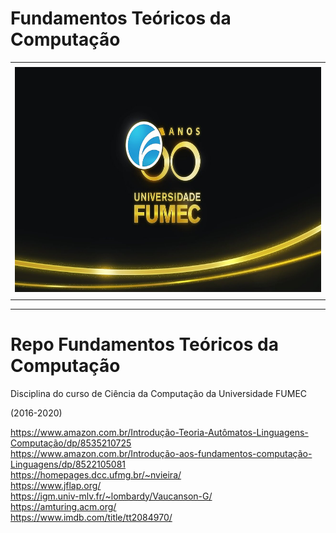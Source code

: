# Fundamentos Teóricos da Computação

<div align="center">
    <table>
        <tr>
         <td align="center"></td>
        </tr> 
        <tr>
            <td>
                <img height="360px" alt="fumec" src="https://github.com/joaopauloaramuni/joaopauloaramuni/blob/main/img/fumec-logo.jpg?raw=true"/>
            </td>
        </tr>
        <tr>
            <td align="center"></td>
        </tr> 
    </table>
</div>

-----

# Repo Fundamentos Teóricos da Computação

Disciplina do curso de Ciência da Computação da Universidade FUMEC

(2016-2020)

https://www.amazon.com.br/Introdução-Teoria-Autômatos-Linguagens-Computação/dp/8535210725
<br>https://www.amazon.com.br/Introdução-aos-fundamentos-computação-Linguagens/dp/8522105081
<br>https://homepages.dcc.ufmg.br/~nvieira/
<br>https://www.jflap.org/
<br>https://igm.univ-mlv.fr/~lombardy/Vaucanson-G/
<br>https://amturing.acm.org/
<br>https://www.imdb.com/title/tt2084970/
